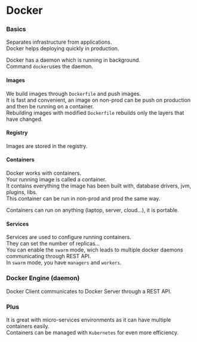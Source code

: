 Docker
====

### Basics

Separates infrastructure from applications.  
Docker helps deploying quickly in production.  

Docker has a daemon which is running in background.  
Command `docker`uses the daemon.  

#### Images

We build images through `Dockerfile` and push images.  
It is fast and convenient, an image on non-prod can be push on production and then be running on a container.  
Rebuilding images with modified `Dockerfile` rebuilds only the layers that have changed.  

#### Registry

Images are stored in the registry. 

#### Containers

Docker works with containers.  
Your running image is called a container.  
It contains everything the image has been built with, database drivers, jvm, plugins, libs.  
This container can be run in non-prod and prod the same way.  

Containers can run on anything (laptop, server, cloud...), it is portable.  

#### Services

Services are used to configure running containers.  
They can set the number of replicas...  
You can enable the `swarm` mode, wich leads to multiple docker daemons communicating through REST API.  
In `swarm` mode, you have `managers` and `workers`.  

### Docker Engine (daemon)

Docker Client communicates to Docker Server through a REST API.  


### Plus

It is great with micro-services environments as it can have multiple containers easily.  
Containers can be managed with `Kubernetes` for even more efficiency.
